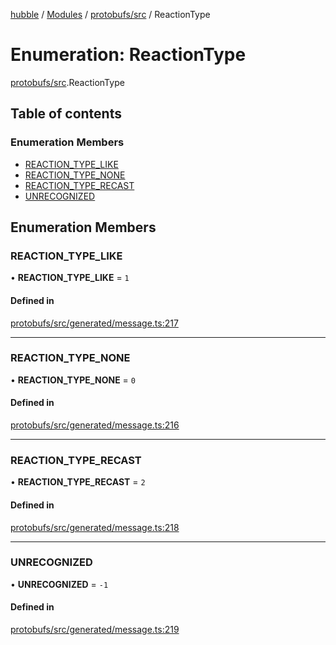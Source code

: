[hubble](../README.md) / [Modules](../modules.md) / [protobufs/src](../modules/protobufs_src.md) / ReactionType

# Enumeration: ReactionType

[protobufs/src](../modules/protobufs_src.md).ReactionType

## Table of contents

### Enumeration Members

- [REACTION\_TYPE\_LIKE](protobufs_src.ReactionType.md#reaction_type_like)
- [REACTION\_TYPE\_NONE](protobufs_src.ReactionType.md#reaction_type_none)
- [REACTION\_TYPE\_RECAST](protobufs_src.ReactionType.md#reaction_type_recast)
- [UNRECOGNIZED](protobufs_src.ReactionType.md#unrecognized)

## Enumeration Members

### REACTION\_TYPE\_LIKE

• **REACTION\_TYPE\_LIKE** = ``1``

#### Defined in

[protobufs/src/generated/message.ts:217](https://github.com/vinliao/hubble/blob/4e20c6c/packages/protobufs/src/generated/message.ts#L217)

___

### REACTION\_TYPE\_NONE

• **REACTION\_TYPE\_NONE** = ``0``

#### Defined in

[protobufs/src/generated/message.ts:216](https://github.com/vinliao/hubble/blob/4e20c6c/packages/protobufs/src/generated/message.ts#L216)

___

### REACTION\_TYPE\_RECAST

• **REACTION\_TYPE\_RECAST** = ``2``

#### Defined in

[protobufs/src/generated/message.ts:218](https://github.com/vinliao/hubble/blob/4e20c6c/packages/protobufs/src/generated/message.ts#L218)

___

### UNRECOGNIZED

• **UNRECOGNIZED** = ``-1``

#### Defined in

[protobufs/src/generated/message.ts:219](https://github.com/vinliao/hubble/blob/4e20c6c/packages/protobufs/src/generated/message.ts#L219)
